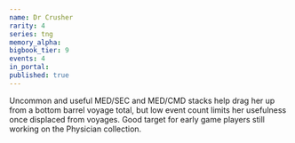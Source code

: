 ```yaml
---
name: Dr Crusher
rarity: 4
series: tng
memory_alpha:
bigbook_tier: 9
events: 4
in_portal:
published: true
---
```


Uncommon and useful MED/SEC and MED/CMD stacks help drag her up from a bottom barrel voyage total, but low event count limits her usefulness once displaced from voyages. Good target for early game players still working on the Physician collection.
